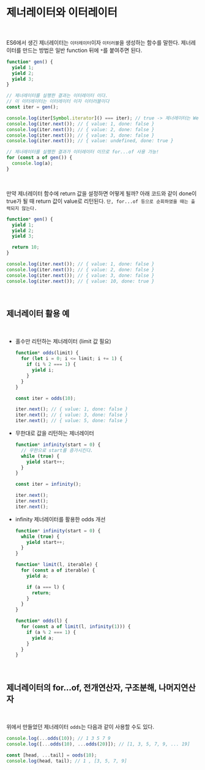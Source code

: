 # 제너레이터와 이터레이터

<br>

ES6에서 생긴 제너레이터는 `이터레이터`이자 `이터러블`을 생성하는 함수를 말한다. 제너레이터를 만드는 방법은 일반 function 뒤에 `*`를 붙여주면 된다.

```js
function* gen() {
  yield 1;
  yield 2;
  yield 3;
}

// 제너레이터를 실행한 결과는 이터레이터 이다.
// 이 이터레이터는 이터레이터 이자 이터러블이다
const iter = gen();

console.log(iter[Symbol.iterator]() === iter); // true -> 제너레이터는 Well formed iterator를 리턴하는 함수이다.
console.log(iter.next()); // { value: 1, done: false }
console.log(iter.next()); // { value: 2, done: false }
console.log(iter.next()); // { value: 3, done: false }
console.log(iter.next()); // { value: undefined, done: true }

// 제너레이터를 실행한 결과가 이터레이터 이므로 for...of 사용 가능!
for (const a of gen()) {
  console.log(a);
}
```

<br>

만약 제너레이터 함수에 return 값을 설정하면 어떻게 될까? 아래 코드와 같이 done이 true가 될 때 return 값이 value로 리턴된다. `단, for...of 등으로 순회하였을 때는 출력되지 않는다.`

```js
function* gen() {
  yield 1;
  yield 2;
  yield 3;

  return 10;
}

console.log(iter.next()); // { value: 1, done: false }
console.log(iter.next()); // { value: 2, done: false }
console.log(iter.next()); // { value: 3, done: false }
console.log(iter.next()); // { value: 10, done: true }
```

<br>

## 제너레이터 활용 예

<br>

- 홀수만 리턴하는 제너레이터 (limit 값 필요)

  ```js
  function* odds(limit) {
    for (let i = 0; i <= limit; i += 1) {
      if (i % 2 === 1) {
        yield i;
      }
    }
  }

  const iter = odds(10);

  iter.next(); // { value: 1, done: false }
  iter.next(); // { value: 3, done: false }
  iter.next(); // { value: 5, done: false }
  ```

- 무한대로 값을 리턴하는 제너레이터

  ```js
  function* infinity(start = 0) {
    // 무한으로 start를 증가시킨다.
    while (true) {
      yield start++;
    }
  }

  const iter = infinity();

  iter.next();
  iter.next();
  iter.next();
  ```

- infinity 제너레이터를 활용한 odds 개선

  ```js
  function* infinity(start = 0) {
    while (true) {
      yield start++;
    }
  }

  function* limit(l, iterable) {
    for (const a of iterable) {
      yield a;

      if (a === l) {
        return;
      }
    }
  }

  function* odds(l) {
    for (const a of limit(l, infinity(1))) {
      if (a % 2 === 1) {
        yield a;
      }
    }
  }
  ```

<br>

## 제너레이터의 for...of, 전개연산자, 구조분해, 나머지연산자

<br>

위에서 만들었던 제너레이터 `odds`는 다음과 같이 사용할 수도 있다.

```js
console.log(...odds(10)); // 1 3 5 7 9
console.log([...odds(10), ...odds(20)]); // [1, 3, 5, 7, 9, ... 19]

const [head, ...tail] = oods(10);
console.log(head, tail); // 1 , [3, 5, 7, 9]
```

